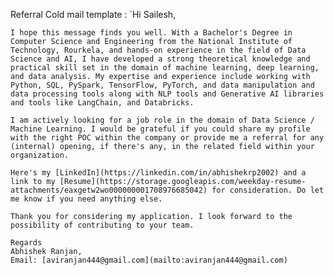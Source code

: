 Referral Cold mail template :
`Hi Sailesh,

`I hope this message finds you well. With a Bachelor's Degree in Computer Science and Engineering from the National Institute of Technology, Rourkela, and hands-on experience in the field of Data Science and AI, I have developed a strong theoretical knowledge and practical skill set in the domain of machine learning, deep learning, and data analysis. My expertise and experience include working with Python, SQL, PySpark, TensorFlow, PyTorch, and data manipulation and data processing tools along with NLP tools and Generative AI libraries and tools like LangChain, and Databricks.`

`I am actively looking for a job role in the domain of Data Science / Machine Learning. I would be grateful if you could share my profile with the right POC within the company or provide me a referral for any (internal) opening, if there's any, in the related field within your organization.`  
  
`Here's my [LinkedIn](https://linkedin.com/in/abhishekrp2002) and a link to my [Resume](https://storage.googleapis.com/weekday-resume-attachments/eaxgetw2wo000000001708976685042) for consideration. Do let me know if you need anything else.`

`Thank you for considering my application. I look forward to the possibility of contributing to your team.`

  
`Regards`  
`Abhishek Ranjan,`  
`Email: [aviranjan444@gmail.com](mailto:aviranjan444@gmail.com)`
